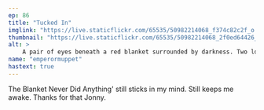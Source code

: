 ```yaml
---
ep: 86
title: "Tucked In"
imglink: "https://live.staticflickr.com/65535/50982214068_f374c82c2f_o.jpg"
thumbnail: "https://live.staticflickr.com/65535/50982214068_2f0ed64426_q.jpg"
alt: >
    A pair of eyes beneath a red blanket surrounded by darkness. Two long spindly arms reach out from the darkness towards it.
name: "emperormuppet"
hastext: true
---
```

The Blanket Never Did Anything' still sticks in my mind. Still keeps me awake. Thanks for that Jonny.